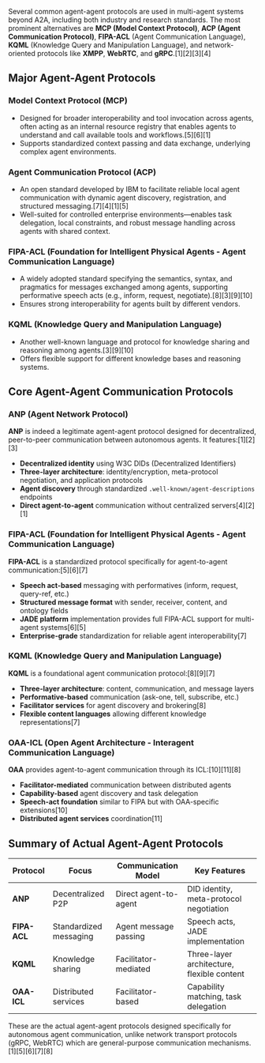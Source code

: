Several common agent-agent protocols are used in multi-agent systems beyond A2A, including both industry and research standards. The most prominent alternatives are **MCP (Model Context Protocol)**, **ACP (Agent Communication Protocol)**, **FIPA-ACL** (Agent Communication Language), **KQML** (Knowledge Query and Manipulation Language), and network-oriented protocols like **XMPP**, **WebRTC**, and **gRPC**.[1][2][3][4]

## Major Agent-Agent Protocols

### Model Context Protocol (MCP)

- Designed for broader interoperability and tool invocation across agents, often acting as an internal resource registry that enables agents to understand and call available tools and workflows.[5][6][1]
- Supports standardized context passing and data exchange, underlying complex agent environments.

### Agent Communication Protocol (ACP)

- An open standard developed by IBM to facilitate reliable local agent communication with dynamic agent discovery, registration, and structured messaging.[7][4][1][5]
- Well-suited for controlled enterprise environments—enables task delegation, local constraints, and robust message handling across agents with shared context.

### FIPA-ACL (Foundation for Intelligent Physical Agents - Agent Communication Language)

- A widely adopted standard specifying the semantics, syntax, and pragmatics for messages exchanged among agents, supporting performative speech acts (e.g., inform, request, negotiate).[8][3][9][10]
- Ensures strong interoperability for agents built by different vendors.

### KQML (Knowledge Query and Manipulation Language)

- Another well-known language and protocol for knowledge sharing and reasoning among agents.[3][9][10]
- Offers flexible support for different knowledge bases and reasoning systems.

## Core Agent-Agent Communication Protocols

### ANP (Agent Network Protocol)

**ANP** is indeed a legitimate agent-agent protocol designed for decentralized, peer-to-peer communication between autonomous agents. It features:[1][2][3]

- **Decentralized identity** using W3C DIDs (Decentralized Identifiers)
- **Three-layer architecture**: identity/encryption, meta-protocol negotiation, and application protocols
- **Agent discovery** through standardized `.well-known/agent-descriptions` endpoints
- **Direct agent-to-agent** communication without centralized servers[4][2][1]

### FIPA-ACL (Foundation for Intelligent Physical Agents - Agent Communication Language)

**FIPA-ACL** is a standardized protocol specifically for agent-to-agent communication:[5][6][7]

- **Speech act-based** messaging with performatives (inform, request, query-ref, etc.)
- **Structured message format** with sender, receiver, content, and ontology fields
- **JADE platform** implementation provides full FIPA-ACL support for multi-agent systems[6][5]
- **Enterprise-grade** standardization for reliable agent interoperability[7]

### KQML (Knowledge Query and Manipulation Language)

**KQML** is a foundational agent communication protocol:[8][9][7]

- **Three-layer architecture**: content, communication, and message layers
- **Performative-based** communication (ask-one, tell, subscribe, etc.)
- **Facilitator services** for agent discovery and brokering[8]
- **Flexible content languages** allowing different knowledge representations[7]

### OAA-ICL (Open Agent Architecture - Interagent Communication Language)

**OAA** provides agent-to-agent communication through its ICL:[10][11][8]

- **Facilitator-mediated** communication between distributed agents
- **Capability-based** agent discovery and task delegation
- **Speech-act foundation** similar to FIPA but with OAA-specific extensions[10]
- **Distributed agent services** coordination[11]

## Summary of Actual Agent-Agent Protocols

| Protocol | Focus | Communication Model | Key Features |
|----------|-------|-------------------|--------------|
| **ANP** | Decentralized P2P | Direct agent-to-agent | DID identity, meta-protocol negotiation |
| **FIPA-ACL** | Standardized messaging | Agent message passing | Speech acts, JADE implementation |
| **KQML** | Knowledge sharing | Facilitator-mediated | Three-layer architecture, flexible content |
| **OAA-ICL** | Distributed services | Facilitator-based | Capability matching, task delegation |

These are the actual agent-agent protocols designed specifically for autonomous agent communication, unlike network transport protocols (gRPC, WebRTC) which are general-purpose communication mechanisms.[1][5][6][7][8]
